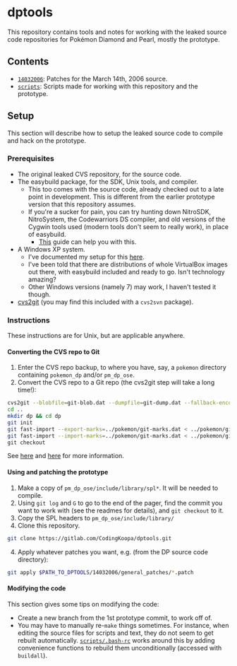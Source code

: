 # dptools
This repository contains tools and notes for working with the leaked source code repositories for Pokémon Diamond and Pearl, mostly the prototype.

## Contents
- [`14032006`](14032006): Patches for the March 14th, 2006 source.
- [`scripts`](scripts): Scripts made for working with this repository and the prototype.

## Setup
This section will describe how to setup the leaked source code to compile and hack on the prototype.

### Prerequisites
- The original leaked CVS repository, for the source code.
- The easybuild package, for the SDK, Unix tools, and compiler.
  - This too comes with the source code, already checked out to a late point in development. This is different from the earlier prototype version that this repository assumes.
  - If you're a sucker for pain, you can try hunting down NitroSDK, NitroSystem, the Codewarriors DS compiler, and old versions of the Cygwin tools used (modern tools don't seem to really work), in place of easybuild.
    - [This](https://gist.github.com/rlaPHOENiX/35990ea71c43b26158b393c25dc3ece9) guide can help you with this.
- A Windows XP system.
  - I've documented my setup for this [here](https://gitlab.com/CodingKoopa/comet-observatory/-/blob/master/docs/QEMU%20Notes.md#windows-xp).
  - I've been told that there are distributions of whole VirtualBox images out there, with easybuild included and ready to go. Isn't technology amazing?
  - Other Windows versions (namely 7) may work, I haven't tested it though.
- [cvs2git](https://www.mcs.anl.gov/~jacob/cvs2svn/cvs2git.html) (you may find this included with a `cvs2svn` package).

### Instructions
These instructions are for Unix, but are applicable anywhere.

#### Converting the CVS repo to Git
1. Enter the CVS repo backup, to where you have, say, a `pokemon` directory containing `pokemon_dp` and/or `pm_dp_ose`.
2. Convert the CVS repo to a Git repo (the cvs2git step will take a long time!):
```sh
cvs2git --blobfile=git-blob.dat --dumpfile=git-dump.dat --fallback-encoding=shift_jis --username=cvs2git pokemon
cd ..
mkdir dp && cd dp
git init
git fast-import --export-marks=../pokemon/git-marks.dat < ../pokemon/git-blob.dat
git fast-import --import-marks=../pokemon/git-marks.dat < ../pokemon/git-dump.dat\
git checkout
```
See [here](https://www.mcs.anl.gov/~jacob/cvs2svn/cvs2git.html) and [here](https://www.mcs.anl.gov/~jacob/cvs2svn/cvs2svn.html) for more information.

#### Using and patching the prototype
1. Make a copy of `pm_dp_ose/include/library/spl*`. It will be needed to compile.
2. Using `git log` and `G` to go to the end of the pager, find the commit you want to work with (see the readmes for details), and `git checkout` to it.
3. Copy the SPL headers to `pm_dp_ose/include/library/`
4. Clone this repository.
```sh
git clone https://gitlab.com/CodingKoopa/dptools.git
```
4. Apply whatever patches you want, e.g. (from the DP source code directory):
```sh
git apply $PATH_TO_DPTOOLS/14032006/general_patches/*.patch
```

#### Modifying the code
This section gives some tips on modifying the code:
- Create a new branch from the 1st prototype commit, to work off of.
- You may have to manually re-`make` things sometimes. For instance, when editing the source files for scripts and text, they do not seem to get rebuilt automatically. [`scripts/.bash-rc`](scripts/.bash-rc) works around this by adding convenience functions to rebuild them unconditionally (accessed with `buildall`).